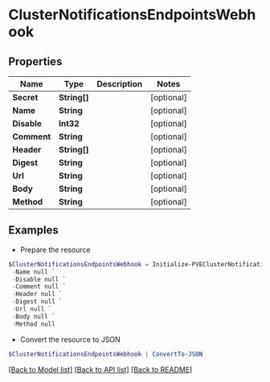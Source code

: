 # ClusterNotificationsEndpointsWebhook
## Properties

Name | Type | Description | Notes
------------ | ------------- | ------------- | -------------
**Secret** | **String[]** |  | [optional] 
**Name** | **String** |  | [optional] 
**Disable** | **Int32** |  | [optional] 
**Comment** | **String** |  | [optional] 
**Header** | **String[]** |  | [optional] 
**Digest** | **String** |  | [optional] 
**Url** | **String** |  | [optional] 
**Body** | **String** |  | [optional] 
**Method** | **String** |  | [optional] 

## Examples

- Prepare the resource
```powershell
$ClusterNotificationsEndpointsWebhook = Initialize-PVEClusterNotificationsEndpointsWebhook  -Secret null `
 -Name null `
 -Disable null `
 -Comment null `
 -Header null `
 -Digest null `
 -Url null `
 -Body null `
 -Method null
```

- Convert the resource to JSON
```powershell
$ClusterNotificationsEndpointsWebhook | ConvertTo-JSON
```

[[Back to Model list]](../README.md#documentation-for-models) [[Back to API list]](../README.md#documentation-for-api-endpoints) [[Back to README]](../README.md)

